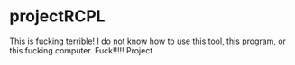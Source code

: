 # projectRCPL
This is fucking terrible!  I do not know how to use this tool, this program, or this fucking computer.  Fuck!!!!!
Project
